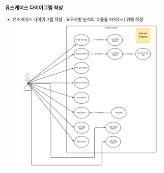 ### 유스케이스 다이어그램 작성
- 유스케이스 다이어그램 작성 : 요구사항 분석의 흐름을 파악하기 위해 작성 
![유스케이스 다이어그램](../images/usecaseDiagram.png)

